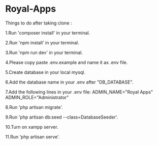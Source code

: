 # Royal-Apps

Things to do after taking clone :

1.Run 'composer install' in your terminal.

2.Run 'npm install' in your terminal.

3.Run 'npm run dev' in your terminal.

4.Please copy paste .env.example and name it as .env file.

5.Create database in your local mysql.

6.Add the database name in your .env after "DB_DATABASE".

7.Add the following lines in your .env file:
ADMIN_NAME="Royal Apps"
ADMIN_ROLE="Administrator"

8.Run 'php artisan migrate'.

9.Run 'php artisan db:seed --class=DatabaseSeeder'.

10.Turn on xampp server.

11.Run 'php artisan serve'.
